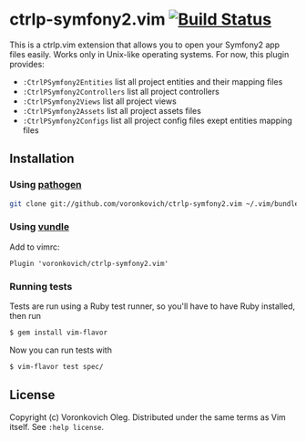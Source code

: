 # ctrlp-symfony2.vim [![Build Status](https://travis-ci.org/voronkovich/ctrlp-symfony2.vim.svg?branch=master)](https://travis-ci.org/voronkovich/ctrlp-symfony2.vim)

This is a ctrlp.vim extension that allows you to open your Symfony2 app files easily. Works only in Unix-like operating systems. For now, this plugin provides:

* `:CtrlPSymfony2Entities` list all project entities and their mapping files
* `:CtrlPSymfony2Controllers` list all project controllers
* `:CtrlPSymfony2Views` list all project views
* `:CtrlPSymfony2Assets` list all project assets files
* `:CtrlPSymfony2Configs` list all project config files exept entities mapping files

## Installation

### Using [pathogen](https://github.com/tpope/vim-pathogen)

``` sh
git clone git://github.com/voronkovich/ctrlp-symfony2.vim ~/.vim/bundle/ctrlp-symfony2.vim
```

### Using [vundle](https://github.com/gmarik/vundle)

Add to vimrc:

``` vim
Plugin 'voronkovich/ctrlp-symfony2.vim'
```

### Running tests


Tests are run using a Ruby test runner, so you'll have to have Ruby installed, then run

```sh
$ gem install vim-flavor
```

Now you can run tests with

```sh
$ vim-flavor test spec/
```

## License

Copyright (c) Voronkovich Oleg.  Distributed under the same terms as Vim itself.
See `:help license`.
